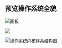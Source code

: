 ## 预览操作系统全貌

![画板](/images/1649071637268-0f8e6f7d-7b80-4872-a07e-225e8499f08b.jpeg)

![](/images/1649071543011-eca3200b-c087-41f1-a182-30a029c43974.png)

![操作系统内核体系结构图](/images/1649071705252-13b54a1c-e0c6-43df-8410-e8c6b8c170f3.png)
